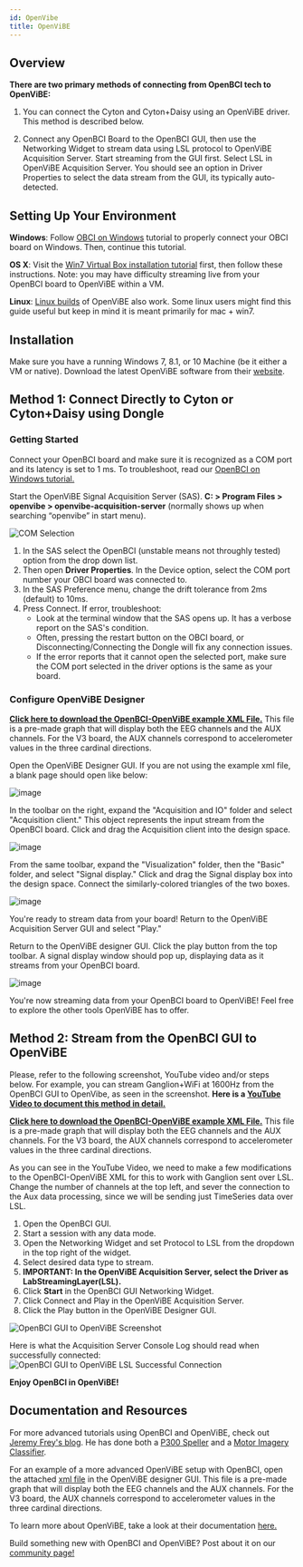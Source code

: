 ```yaml
---
id: OpenVibe
title: OpenViBE
---
```


## Overview

__There are two primary methods of connecting from OpenBCI tech to OpenViBE:__

1. You can connect the Cyton and Cyton+Daisy using an OpenViBE driver. This method is described below.

2. Connect any OpenBCI Board to the OpenBCI GUI, then use the Networking Widget to stream data using LSL protocol to OpenViBE Acquisition Server. Start streaming from the GUI first. Select LSL in OpenViBE Acquisition Server. You should see an option in Driver Properties to select the data stream from the GUI, its typically auto-detected.

## Setting Up Your Environment

**Windows**: Follow [OBCI on Windows](09Deprecated/08-OpenBCI_on_Windows.md) tutorial to properly connect your OBCI board on Windows. Then, continue this tutorial.

**OS X**: Visit the [Win7 Virtual Box installation tutorial](09Deprecated/10-VirtualBox.md) first, then follow these instructions. Note: you may have difficulty streaming live from your OpenBCI board to OpenViBE within a VM.

**Linux**: [Linux builds](http://openvibe.inria.fr/downloads/) of OpenViBE also work. Some linux users might find this guide useful but keep in mind it is meant primarily for mac + win7.

## Installation

Make sure you have a running Windows 7, 8.1, or 10 Machine (be it either a VM or native).
Download the latest OpenViBE software from their [website](http://openvibe.inria.fr/downloads/).

## Method 1: Connect Directly to Cyton or Cyton+Daisy using Dongle

### Getting Started

Connect your OpenBCI board and make sure it is recognized as a COM port and its latency is set to 1 ms. To troubleshoot, read our [OpenBCI on Windows tutorial.](09Deprecated/08-OpenBCI_on_Windows.md)

Start the OpenViBE Signal Acquisition Server (SAS). **C: > Program Files > openvibe > openvibe-acquisition-server** (normally shows up when searching “openvibe” in start menu).

![COM Selection](../../assets/SoftwareImages/CompatibleThirdPartySoftwareImages/com-select.jpg)

1. In the SAS select the OpenBCI (unstable means not throughly tested) option from the drop down list.
1. Then open **Driver Properties**. In the Device option, select the COM port number your OBCI board was connected to.
1. In the SAS Preference menu, change the drift tolerance from 2ms (default) to 10ms.
1. Press Connect. If error, troubleshoot:
	- Look at the terminal window that the SAS opens up. It has a verbose report on the SAS's condition.
	- Often, pressing the restart button on the OBCI board, or Disconnecting/Connecting the Dongle will fix any connection issues.
	- If the error reports that it cannot open the selected port, make sure the COM port selected in the driver options is the same as your board.

### Configure OpenViBE Designer

__[Click here to download the OpenBCI-OpenViBE example XML File.](https://github.com/OpenBCI/Docs/blob/master/assets/files/Start_OBCI_Cyton.xml)__ This file is a pre-made graph that will display both the EEG channels and the AUX channels. For the V3 board, the AUX channels correspond to accelerometer values in the three cardinal directions.

Open the OpenViBE Designer GUI. If you are not using the example xml file, a blank page should open like below:

![image](../../assets/SoftwareImages/CompatibleThirdPartySoftwareImages/OpenViBE_designer.JPG)

In the toolbar on the right, expand the "Acquisition and IO" folder and select "Acquisition client." This object represents the input stream from the OpenBCI board. Click and drag the Acquisition client into the design space.

![image](../../assets/SoftwareImages/CompatibleThirdPartySoftwareImages/OpenViBE_acquision_client.JPG)

From the same toolbar, expand the "Visualization" folder, then the "Basic" folder, and select "Signal display." Click and drag the Signal display box into the design space. Connect the similarly-colored triangles of the two boxes.

![image](../../assets/SoftwareImages/CompatibleThirdPartySoftwareImages/OpenViBE_signal_display.JPG)

You're ready to stream data from your board! Return to the OpenViBE Acquisition Server GUI and select "Play."

Return to the OpenViBE designer GUI. Click the play button from the top toolbar. A signal display window should pop up, displaying data as it streams from your OpenBCI board.

![image](../../assets/SoftwareImages/CompatibleThirdPartySoftwareImages/OpenViBE_signal_live.JPG)

You're now streaming data from your OpenBCI board to OpenViBE! Feel free to explore the other tools OpenViBE has to offer.

## Method 2: Stream from the OpenBCI GUI to OpenViBE

Please, refer to the following screenshot, YouTube video and/or steps below. For example, you can stream Ganglion+WiFi at 1600Hz from the OpenBCI GUI to OpenVibe, as seen in the screenshot. __Here is a [YouTube Video to document this method in detail.](https://www.youtube.com/watch?v=97rNewfbTKA)__

__[Click here to download the OpenBCI-OpenViBE example XML File.](https://github.com/OpenBCI/Docs/blob/master/assets/files/Start_OBCI_Cyton.xml)__ This file is a pre-made graph that will display both the EEG channels and the AUX channels. For the V3 board, the AUX channels correspond to accelerometer values in the three cardinal directions. 

As you can see in the YouTube Video, we need to make a few modifications to the OpenBCI-OpenViBE XML for this to work with Ganglion sent over LSL. Change the number of channels at the top left, and sever the connection to the Aux data processing, since we will be sending just TimeSeries data over LSL.

1. Open the OpenBCI GUI.
1. Start a session with any data mode.
1. Open the Networking Widget and set Protocol to LSL from the dropdown in the top right of the widget.
1. Select desired data type to stream.
1. __IMPORTANT: In the OpenViBE Acquisition Server, select the Driver as LabStreamingLayer(LSL).__
1. Click __Start__ in the OpenBCI GUI Networking Widget.
1. Click Connect and Play in the OpenViBE Acquisition Server.
1. Click the Play button in the OpenViBE Designer GUI.

![OpenBCI GUI to OpenViBE Screenshot](assets/SoftwareImages/CompatibleThirdPartySoftwareImages/Ganglion-Wifi-LSL-OpenVibe_screenshot.png)

Here is what the Acquisition Server Console Log should read when successfully connected:
![OpenBCI GUI to OpenViBE LSL Successful Connection](assets/SoftwareImages/CompatibleThirdPartySoftwareImages/Ganglion-Wifi-LSL-OpenVibe_successMessage.png)


**Enjoy OpenBCI in OpenViBE!**

## Documentation and Resources
For more advanced tutorials using OpenBCI and OpenViBE, check out [Jeremy Frey's blog](http://blog.jfrey.info/). He has done both a [P300 Speller](http://blog.jfrey.info/2015/02/04/openbci-p300-coadapt/) and a [Motor Imagery Classifier](http://blog.jfrey.info/2015/03/03/openbci-motor-imagery/).

For an example of a more advanced OpenViBE setup with OpenBCI, open the attached [xml file](https://github.com/OpenBCI/Docs/blob/master/assets/files/Start_OBCI_Cyton.xml) in the OpenViBE designer GUI. This file is a pre-made graph that will display both the EEG channels and the AUX channels. For the V3 board, the AUX channels correspond to accelerometer values in the three cardinal directions.

To learn more about OpenViBE, take a look at their documentation [here.](http://openvibe.inria.fr/documentation-index/)

Build something new with OpenBCI and OpenViBE? Post about it on our [community page!](http://openbci.com/community/)
